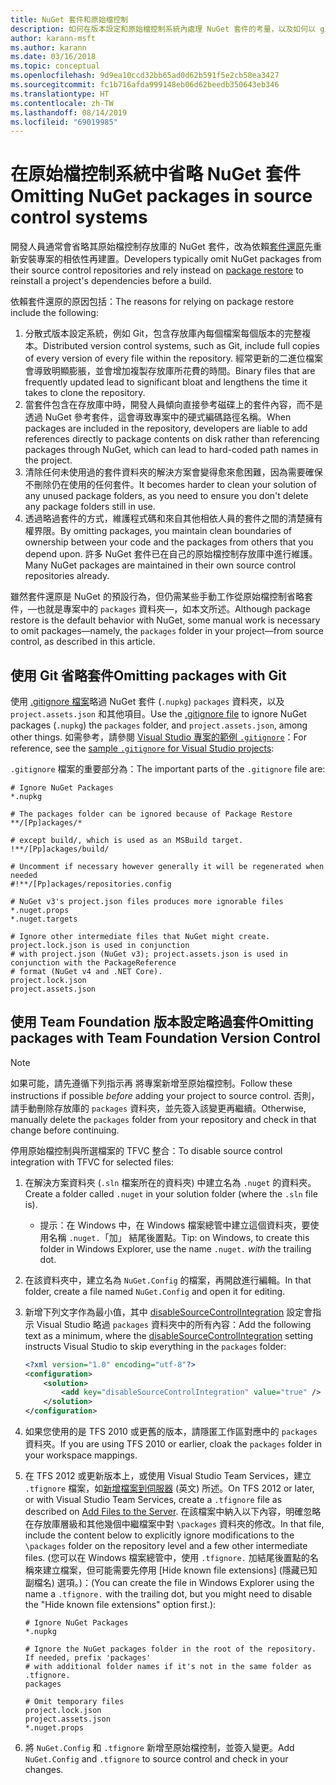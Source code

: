 ```yaml
---
title: NuGet 套件和原始檔控制
description: 如何在版本設定和原始檔控制系統內處理 NuGet 套件的考量，以及如何以 git 和 TFVC 省略套件。
author: karann-msft
ms.author: karann
ms.date: 03/16/2018
ms.topic: conceptual
ms.openlocfilehash: 9d9ea10ccd32bb65ad0d62b591f5e2cb58ea3427
ms.sourcegitcommit: fc1b716afda999148eb06d62beedb350643eb346
ms.translationtype: HT
ms.contentlocale: zh-TW
ms.lasthandoff: 08/14/2019
ms.locfileid: "69019985"
---
```

# <a name="omitting-nuget-packages-in-source-control-systems"></a><span data-ttu-id="acfd1-103">在原始檔控制系統中省略 NuGet 套件</span><span class="sxs-lookup"><span data-stu-id="acfd1-103">Omitting NuGet packages in source control systems</span></span>

<span data-ttu-id="acfd1-104">開發人員通常會省略其原始檔控制存放庫的 NuGet 套件，改為依賴[套件還原](package-restore.md)先重新安裝專案的相依性再建置。</span><span class="sxs-lookup"><span data-stu-id="acfd1-104">Developers typically omit NuGet packages from their source control repositories and rely instead on [package restore](package-restore.md) to reinstall a project's dependencies before a build.</span></span>

<span data-ttu-id="acfd1-105">依賴套件還原的原因包括：</span><span class="sxs-lookup"><span data-stu-id="acfd1-105">The reasons for relying on package restore include the following:</span></span>

1. <span data-ttu-id="acfd1-106">分散式版本設定系統，例如 Git，包含存放庫內每個檔案每個版本的完整複本。</span><span class="sxs-lookup"><span data-stu-id="acfd1-106">Distributed version control systems, such as Git, include full copies of every version of every file within the repository.</span></span> <span data-ttu-id="acfd1-107">經常更新的二進位檔案會導致明顯膨脹，並會增加複製存放庫所花費的時間。</span><span class="sxs-lookup"><span data-stu-id="acfd1-107">Binary files that are frequently updated lead to significant bloat and lengthens the time it takes to clone the repository.</span></span>
1. <span data-ttu-id="acfd1-108">當套件包含在存放庫中時，開發人員傾向直接參考磁碟上的套件內容，而不是透過 NuGet 參考套件，這會導致專案中的硬式編碼路徑名稱。</span><span class="sxs-lookup"><span data-stu-id="acfd1-108">When packages are included in the repository, developers are liable to add references directly to package contents on disk rather than referencing packages through NuGet, which can lead to hard-coded path names in the project.</span></span>
1. <span data-ttu-id="acfd1-109">清除任何未使用過的套件資料夾的解決方案會變得愈來愈困難，因為需要確保不刪除仍在使用的任何套件。</span><span class="sxs-lookup"><span data-stu-id="acfd1-109">It becomes harder to clean your solution of any unused package folders, as you need to ensure you don't delete any package folders still in use.</span></span>
1. <span data-ttu-id="acfd1-110">透過略過套件的方式，維護程式碼和來自其他相依人員的套件之間的清楚擁有權界限。</span><span class="sxs-lookup"><span data-stu-id="acfd1-110">By omitting packages, you maintain clean boundaries of ownership between your code and the packages from others that you depend upon.</span></span> <span data-ttu-id="acfd1-111">許多 NuGet 套件已在自己的原始檔控制存放庫中進行維護。</span><span class="sxs-lookup"><span data-stu-id="acfd1-111">Many NuGet packages are maintained in their own source control repositories already.</span></span>

<span data-ttu-id="acfd1-112">雖然套件還原是 NuGet 的預設行為，但仍需某些手動工作從原始檔控制省略套件，&mdash;也就是專案中的 `packages` 資料夾&mdash;，如本文所述。</span><span class="sxs-lookup"><span data-stu-id="acfd1-112">Although package restore is the default behavior with NuGet, some manual work is necessary to omit packages&mdash;namely, the `packages` folder in your project&mdash;from source control, as described in this article.</span></span>

## <a name="omitting-packages-with-git"></a><span data-ttu-id="acfd1-113">使用 Git 省略套件</span><span class="sxs-lookup"><span data-stu-id="acfd1-113">Omitting packages with Git</span></span>

<span data-ttu-id="acfd1-114">使用 [.gitignore 檔案](https://git-scm.com/docs/gitignore)略過 NuGet 套件 (`.nupkg`) `packages` 資料夾，以及 `project.assets.json` 和其他項目。</span><span class="sxs-lookup"><span data-stu-id="acfd1-114">Use the [.gitignore file](https://git-scm.com/docs/gitignore) to ignore NuGet packages (`.nupkg`) the `packages` folder, and `project.assets.json`, among other things.</span></span> <span data-ttu-id="acfd1-115">如需參考，請參閱 [Visual Studio 專案的範例 `.gitignore`](https://github.com/github/gitignore/blob/master/VisualStudio.gitignore)：</span><span class="sxs-lookup"><span data-stu-id="acfd1-115">For reference, see the [sample `.gitignore` for Visual Studio projects](https://github.com/github/gitignore/blob/master/VisualStudio.gitignore):</span></span>

<span data-ttu-id="acfd1-116">`.gitignore` 檔案的重要部分為：</span><span class="sxs-lookup"><span data-stu-id="acfd1-116">The important parts of the `.gitignore` file are:</span></span>

```gitignore
# Ignore NuGet Packages
*.nupkg

# The packages folder can be ignored because of Package Restore
**/[Pp]ackages/*

# except build/, which is used as an MSBuild target.
!**/[Pp]ackages/build/

# Uncomment if necessary however generally it will be regenerated when needed
#!**/[Pp]ackages/repositories.config

# NuGet v3's project.json files produces more ignorable files
*.nuget.props
*.nuget.targets

# Ignore other intermediate files that NuGet might create. project.lock.json is used in conjunction
# with project.json (NuGet v3); project.assets.json is used in conjunction with the PackageReference
# format (NuGet v4 and .NET Core).
project.lock.json
project.assets.json
```

## <a name="omitting-packages-with-team-foundation-version-control"></a><span data-ttu-id="acfd1-117">使用 Team Foundation 版本設定略過套件</span><span class="sxs-lookup"><span data-stu-id="acfd1-117">Omitting packages with Team Foundation Version Control</span></span>

> [!Note]
> <span data-ttu-id="acfd1-118">如果可能，請先遵循下列指示再  將專案新增至原始檔控制。</span><span class="sxs-lookup"><span data-stu-id="acfd1-118">Follow these instructions if possible *before* adding your project to source control.</span></span> <span data-ttu-id="acfd1-119">否則，請手動刪除存放庫的 `packages` 資料夾，並先簽入該變更再繼續。</span><span class="sxs-lookup"><span data-stu-id="acfd1-119">Otherwise, manually delete the `packages` folder from your repository and check in that change before continuing.</span></span>

<span data-ttu-id="acfd1-120">停用原始檔控制與所選檔案的 TFVC 整合：</span><span class="sxs-lookup"><span data-stu-id="acfd1-120">To disable source control integration with TFVC for selected files:</span></span>

1. <span data-ttu-id="acfd1-121">在解決方案資料夾 (`.sln` 檔案所在的資料夾) 中建立名為 `.nuget` 的資料夾。</span><span class="sxs-lookup"><span data-stu-id="acfd1-121">Create a folder called `.nuget` in your solution folder (where the `.sln` file is).</span></span>
    - <span data-ttu-id="acfd1-122">提示：在 Windows 中，在 Windows 檔案總管中建立這個資料夾，要使用名稱 `.nuget.`「加」  結尾後置點。</span><span class="sxs-lookup"><span data-stu-id="acfd1-122">Tip: on Windows, to create this folder in Windows Explorer, use the name `.nuget.` *with* the trailing dot.</span></span>

1. <span data-ttu-id="acfd1-123">在該資料夾中，建立名為 `NuGet.Config` 的檔案，再開啟進行編輯。</span><span class="sxs-lookup"><span data-stu-id="acfd1-123">In that folder, create a file named `NuGet.Config` and open it for editing.</span></span>

1. <span data-ttu-id="acfd1-124">新增下列文字作為最小值，其中 [disableSourceControlIntegration](../reference/nuget-config-file.md#solution-section) 設定會指示 Visual Studio 略過 `packages` 資料夾中的所有內容：</span><span class="sxs-lookup"><span data-stu-id="acfd1-124">Add the following text as a minimum, where the [disableSourceControlIntegration](../reference/nuget-config-file.md#solution-section) setting instructs Visual Studio to skip everything in the `packages` folder:</span></span>

   ```xml
   <?xml version="1.0" encoding="utf-8"?>
   <configuration>
       <solution>
           <add key="disableSourceControlIntegration" value="true" />
       </solution>
   </configuration>
   ```

1. <span data-ttu-id="acfd1-125">如果您使用的是 TFS 2010 或更舊的版本，請隱匿工作區對應中的 `packages` 資料夾。</span><span class="sxs-lookup"><span data-stu-id="acfd1-125">If you are using TFS 2010 or earlier, cloak the `packages` folder in your workspace mappings.</span></span>

1. <span data-ttu-id="acfd1-126">在 TFS 2012 或更新版本上，或使用 Visual Studio Team Services，建立 `.tfignore` 檔案，如[新增檔案到伺服器](/vsts/tfvc/add-files-server?view=vsts#tfignore) \(英文\) 所述。</span><span class="sxs-lookup"><span data-stu-id="acfd1-126">On TFS 2012 or later, or with Visual Studio Team Services, create a `.tfignore` file as described on [Add Files to the Server](/vsts/tfvc/add-files-server?view=vsts#tfignore).</span></span> <span data-ttu-id="acfd1-127">在該檔案中納入以下內容，明確忽略在存放庫層級和其他幾個中繼檔案中對 `\packages` 資料夾的修改。</span><span class="sxs-lookup"><span data-stu-id="acfd1-127">In that file, include the content below to explicitly ignore modifications to the `\packages` folder on the repository level and a few other intermediate files.</span></span> <span data-ttu-id="acfd1-128">(您可以在 Windows 檔案總管中，使用 `.tfignore.` 加結尾後置點的名稱來建立檔案，但可能需要先停用 [Hide known file extensions] \(隱藏已知副檔名) 選項。)：</span><span class="sxs-lookup"><span data-stu-id="acfd1-128">(You can create the file in Windows Explorer using the name a `.tfignore.` with the trailing dot, but you might need to disable the "Hide known file extensions" option first.):</span></span>

   ```cli
   # Ignore NuGet Packages
   *.nupkg

   # Ignore the NuGet packages folder in the root of the repository. If needed, prefix 'packages'
   # with additional folder names if it's not in the same folder as .tfignore.   
   packages

   # Omit temporary files
   project.lock.json
   project.assets.json
   *.nuget.props
   ```

1. <span data-ttu-id="acfd1-129">將 `NuGet.Config` 和 `.tfignore` 新增至原始檔控制，並簽入變更。</span><span class="sxs-lookup"><span data-stu-id="acfd1-129">Add `NuGet.Config` and `.tfignore` to source control and check in your changes.</span></span>
